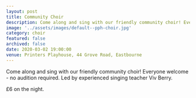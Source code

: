 ```yaml
---
layout: post
title: Community Choir
description: Come along and sing with our friendly community choir! Everyone welcome - no audition required. Led by experienced singing teacher Viv Berry.
image: '../assets/images/default--pph-choir.jpg'
category: choir
featured: false
archived: false
date: 2020-03-02 19:00:00
venue: Printers Playhouse, 44 Grove Road, Eastbourne
---
```


Come along and sing with our friendly community choir! Everyone welcome - no audition required. Led by experienced singing teacher Viv Berry.

£6 on the night.